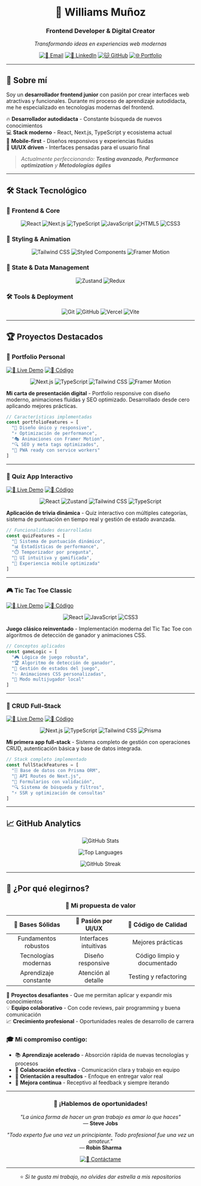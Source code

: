 <div align="center">

# 🚀 Williams Muñoz
### Frontend Developer & Digital Creator

*Transformando ideas en experiencias web modernas*

[![📧 Email](https://img.shields.io/badge/Contáctame-EA4335?style=for-the-badge&logo=gmail&logoColor=white)](mailto:wm0803687@gmail.com)
[![💼 LinkedIn](https://img.shields.io/badge/LinkedIn-0A66C2?style=for-the-badge&logo=linkedin&logoColor=white)](https://www.linkedin.com/in/williams-mu%C3%B1oz-893623289/)
[![🐱 GitHub](https://img.shields.io/badge/GitHub-181717?style=for-the-badge&logo=github&logoColor=white)](https://github.com/wrmpzzz)
[![🌐 Portfolio](https://img.shields.io/badge/Portfolio-FF6B6B?style=for-the-badge&logo=vercel&logoColor=white)](https://porfoliowilliams.netlify.app/)

</div>

---

## 🎯 Sobre mí

Soy un **desarrollador frontend junior** con pasión por crear interfaces web atractivas y funcionales. Durante mi proceso de aprendizaje autodidacta, me he especializado en tecnologías modernas del frontend.

🔥 **Desarrollador autodidacta** - Constante búsqueda de nuevos conocimientos  
💻 **Stack moderno** - React, Next.js, TypeScript y ecosistema actual  
📱 **Mobile-first** - Diseños responsivos y experiencias fluidas  
🎨 **UI/UX driven** - Interfaces pensadas para el usuario final  

> *Actualmente perfeccionando: **Testing avanzado**, **Performance optimization** y **Metodologías ágiles***

---

## 🛠️ Stack Tecnológico

### 🎨 **Frontend & Core**
<div align="center">

![React](https://img.shields.io/badge/React-20232A?style=for-the-badge&logo=react&logoColor=61DAFB)
![Next.js](https://img.shields.io/badge/Next.js-000000?style=for-the-badge&logo=next.js&logoColor=white)
![TypeScript](https://img.shields.io/badge/TypeScript-007ACC?style=for-the-badge&logo=typescript&logoColor=white)
![JavaScript](https://img.shields.io/badge/JavaScript-F7DF1E?style=for-the-badge&logo=javascript&logoColor=black)
![HTML5](https://img.shields.io/badge/HTML5-E34F26?style=for-the-badge&logo=html5&logoColor=white)
![CSS3](https://img.shields.io/badge/CSS3-1572B6?style=for-the-badge&logo=css3&logoColor=white)

</div>

### 🎨 **Styling & Animation**
<div align="center">

![Tailwind CSS](https://img.shields.io/badge/Tailwind_CSS-38B2AC?style=for-the-badge&logo=tailwind-css&logoColor=white)
![Styled Components](https://img.shields.io/badge/styled--components-DB7093?style=for-the-badge&logo=styled-components&logoColor=white)
![Framer Motion](https://img.shields.io/badge/Framer_Motion-0055FF?style=for-the-badge&logo=framer&logoColor=white)

</div>

### 🧠 **State & Data Management**
<div align="center">

![Zustand](https://img.shields.io/badge/Zustand-2C5F2D97?style=for-the-badge&logo=react&logoColor=white)
![Redux](https://img.shields.io/badge/Redux_Toolkit-593D88?style=for-the-badge&logo=redux&logoColor=white)

</div>

### 🛠️ **Tools & Deployment**
<div align="center">

![Git](https://img.shields.io/badge/Git-F05032?style=for-the-badge&logo=git&logoColor=white)
![GitHub](https://img.shields.io/badge/GitHub-181717?style=for-the-badge&logo=github&logoColor=white)
![Vercel](https://img.shields.io/badge/Vercel-000000?style=for-the-badge&logo=vercel&logoColor=white)
![Vite](https://img.shields.io/badge/Vite-646CFF?style=for-the-badge&logo=vite&logoColor=white)

</div>

---

## 🏆 Proyectos Destacados

### 🌟 **Portfolio Personal**
[![🚀 Live Demo](https://img.shields.io/badge/Demo%20Live-4CAF50?style=for-the-badge&logo=vercel)](https://porfoliowilliams.netlify.app/)
[![📁 Código](https://img.shields.io/badge/Ver%20Código-181717?style=for-the-badge&logo=github)](https://github.com/wrmpzzz/Portafolio)

<div align="center">

![Next.js](https://img.shields.io/badge/Next.js-000000?style=flat-square&logo=next.js&logoColor=white)
![TypeScript](https://img.shields.io/badge/TypeScript-007ACC?style=flat-square&logo=typescript&logoColor=white)
![Tailwind CSS](https://img.shields.io/badge/Tailwind_CSS-38B2AC?style=flat-square&logo=tailwind-css&logoColor=white)
![Framer Motion](https://img.shields.io/badge/Framer_Motion-0055FF?style=flat-square&logo=framer&logoColor=white)

</div>

**Mi carta de presentación digital** - Portfolio responsive con diseño moderno, animaciones fluidas y SEO optimizado. Desarrollado desde cero aplicando mejores prácticas.

```typescript
// Características implementadas
const portfolioFeatures = [
  "🎨 Diseño único y responsive",
  "⚡ Optimización de performance",
  "🎭 Animaciones con Framer Motion",
  "🔍 SEO y meta tags optimizados",
  "📱 PWA ready con service workers"
]
```

---

### 🧠 **Quiz App Interactivo**
[![🚀 Live Demo](https://img.shields.io/badge/Demo%20Live-FF6B6B?style=for-the-badge&logo=vercel)](https://quiz-zustand.netlify.app/)
[![📁 Código](https://img.shields.io/badge/Ver%20Código-181717?style=for-the-badge&logo=github)](https://github.com/wrmpzzz/Quiz-zustand)

<div align="center">

![React](https://img.shields.io/badge/React-20232A?style=flat-square&logo=react&logoColor=61DAFB)
![Zustand](https://img.shields.io/badge/Zustand-2C5F2D97?style=flat-square&logo=react&logoColor=white)
![Tailwind CSS](https://img.shields.io/badge/Tailwind_CSS-38B2AC?style=flat-square&logo=tailwind-css&logoColor=white)
![TypeScript](https://img.shields.io/badge/TypeScript-007ACC?style=flat-square&logo=typescript&logoColor=white)

</div>

**Aplicación de trivia dinámica** - Quiz interactivo con múltiples categorías, sistema de puntuación en tiempo real y gestión de estado avanzada.

```javascript
// Funcionalidades desarrolladas
const quizFeatures = [
  "🎯 Sistema de puntuación dinámico",
  "📊 Estadísticas de performance",
  "⏱️ Temporizador por pregunta",
  "🎨 UI intuitiva y gamificada",
  "📱 Experiencia mobile optimizada"
]
```

---

### 🎮 **Tic Tac Toe Classic**
[![🚀 Live Demo](https://img.shields.io/badge/Demo%20Live-6366F1?style=for-the-badge&logo=vercel)](https://tresenra.netlify.app/)
[![📁 Código](https://img.shields.io/badge/Ver%20Código-181717?style=for-the-badge&logo=github)](https://github.com/wrmpzzz/Tic-Tac-Toe)

<div align="center">

![React](https://img.shields.io/badge/React-20232A?style=flat-square&logo=react&logoColor=61DAFB)
![JavaScript](https://img.shields.io/badge/JavaScript-F7DF1E?style=flat-square&logo=javascript&logoColor=black)
![CSS3](https://img.shields.io/badge/CSS3-1572B6?style=flat-square&logo=css3&logoColor=white)

</div>

**Juego clásico reinventado** - Implementación moderna del Tic Tac Toe con algoritmos de detección de ganador y animaciones CSS.

```javascript
// Conceptos aplicados
const gameLogic = [
  "🎮 Lógica de juego robusta",
  "🏆 Algoritmo de detección de ganador",
  "🔄 Gestión de estados del juego",
  "✨ Animaciones CSS personalizadas",
  "👥 Modo multijugador local"
]
```

---

### 📝 **CRUD Full-Stack**
[![🚀 Live Demo](https://img.shields.io/badge/Demo%20Live-10B981?style=for-the-badge&logo=vercel)](https://app-crud-git-main-wrmpzzzs-projects.vercel.app/)
[![📁 Código](https://img.shields.io/badge/Ver%20Código-181717?style=for-the-badge&logo=github)](https://github.com/wrmpzzz/App-Crud)

<div align="center">

![Next.js](https://img.shields.io/badge/Next.js-000000?style=flat-square&logo=next.js&logoColor=white)
![TypeScript](https://img.shields.io/badge/TypeScript-007ACC?style=flat-square&logo=typescript&logoColor=white)
![Tailwind CSS](https://img.shields.io/badge/Tailwind_CSS-38B2AC?style=flat-square&logo=tailwind-css&logoColor=white)
![Prisma](https://img.shields.io/badge/Prisma-2D3748?style=flat-square&logo=prisma&logoColor=white)

</div>

**Mi primera app full-stack** - Sistema completo de gestión con operaciones CRUD, autenticación básica y base de datos integrada.

```typescript
// Stack completo implementado
const fullStackFeatures = [
  "🗄️ Base de datos con Prisma ORM",
  "🔧 API Routes de Next.js",
  "📝 Formularios con validación",
  "🔍 Sistema de búsqueda y filtros",
  "⚡ SSR y optimización de consultas"
]
```

---

## 📈 GitHub Analytics

<div align="center">

![GitHub Stats](https://github-readme-stats.vercel.app/api?username=wrmpzzz&show_icons=true&theme=tokyonight&hide_border=true&bg_color=0D1117&icon_color=58A6FF&text_color=C9D1D9&title_color=58A6FF&count_private=true)

![Top Languages](https://github-readme-stats.vercel.app/api/top-langs/?username=wrmpzzz&layout=compact&theme=tokyonight&hide_border=true&bg_color=0D1117&text_color=C9D1D9&title_color=58A6FF&hide=php,hack)

![GitHub Streak](https://github-readme-streak-stats.herokuapp.com/?user=wrmpzzz&theme=tokyonight&hide_border=true&background=0D1117)

</div>

---

## 💼 ¿Por qué elegirnos?

<div align="center">

### 🎯 **Mi propuesta de valor**

| 🚀 **Bases Sólidas** | 🎨 **Pasión por UI/UX** | 🔧 **Código de Calidad** |
|:---------------------:|:------------------------:|:-------------------------:|
| Fundamentos robustos | Interfaces intuitivas | Mejores prácticas |
| Tecnologías modernas | Diseño responsive | Código limpio y documentado |
| Aprendizaje constante | Atención al detalle | Testing y refactoring |

</div>


🚀 **Proyectos desafiantes** - Que me permitan aplicar y expandir mis conocimientos  
💡 **Equipo colaborativo** - Con code reviews, pair programming y buena comunicación  
📈 **Crecimiento profesional** - Oportunidades reales de desarrollo de carrera  

### 🎓 **Mi compromiso contigo:**

- 📚 **Aprendizaje acelerado** - Absorción rápida de nuevas tecnologías y procesos
- 🤝 **Colaboración efectiva** - Comunicación clara y trabajo en equipo
- 🎯 **Orientación a resultados** - Enfoque en entregar valor real
- 🔄 **Mejora continua** - Receptivo al feedback y siempre iterando

---

<div align="center">

### 💬 **¡Hablemos de oportunidades!**

*"La única forma de hacer un gran trabajo es amar lo que haces"*  
— **Steve Jobs**

*"Todo experto fue una vez un principiante. Todo profesional fue una vez un amateur."*  
— **Robin Sharma**

[![💌 Contáctame](https://img.shields.io/badge/Hablemos%20de%20tu%20próximo%20proyecto-00D4AA?style=for-the-badge&logo=gmail&logoColor=white)](mailto:wm0803687@gmail.com)

---

⭐ *Si te gusta mi trabajo, no olvides dar estrella a mis repositorios*

</div>
